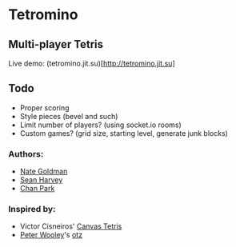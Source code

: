 # Tetromino

## Multi-player Tetris

Live demo: (tetromino.jit.su)[http://tetromino.jit.su]

## Todo

* Proper scoring
* Style pieces (bevel and such)
* Limit number of players? (using socket.io rooms)
* Custom games? (grid size, starting level, generate junk blocks)

### Authors:

* [Nate Goldman](http://github.com/ngoldman)
* [Sean Harvey](http://github.com/sean4500)
* [Chan Park](http://github.com/thesarcasm)

### Inspired by:

* Victor Cisneiros' [Canvas Tetris](http://10k.aneventapart.com/1/Entry/183)
* [Peter Wooley](http://github.com/peterwooley)'s [otz](http://otz.jit.su/)
